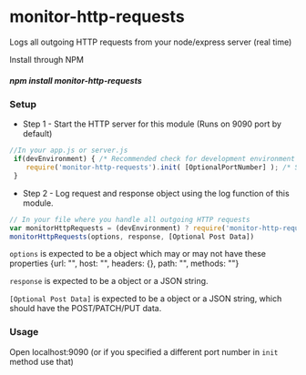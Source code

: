# monitor-http-requests
Logs all outgoing HTTP requests from your node/express server (real time)

Install through NPM

##### npm install monitor-http-requests

### Setup

* Step 1 - Start the HTTP server for this module (Runs on 9090 port by default)
```javascript
//In your app.js or server.js
 if(devEnvironment) { /* Recommended check for development environment */
    require('monitor-http-requests').init( [OptionalPortNumber] ); /* Starts a server which listens on localhost:9090 */
 }
```

* Step 2 - Log request and response object using the log function of this module.
```javascript
// In your file where you handle all outgoing HTTP requests 
var monitorHttpRequests = (devEnvironment) ? require('monitor-http-requests').log : function() {}; /* Recommended check for development environment */
monitorHttpRequests(options, response, [Optional Post Data])
```

`options` is expected to be a object which may or may not have these properties {url: "", host: "", headers: {}, path: "", methods: ""}

`response` is expected to be a object or a JSON string.

`[Optional Post Data]` is expected to be a object or a JSON string, which should have the POST/PATCH/PUT data.

### Usage
Open localhost:9090 (or if you specified a different port number in `init` method use that)


